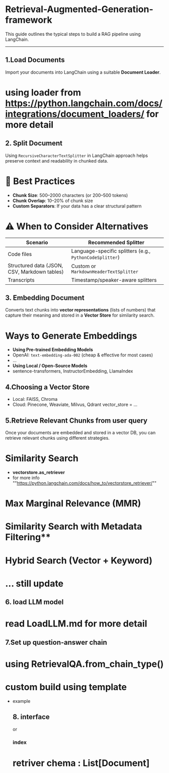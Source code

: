 # Retrieval-Augmented-Generation-framework

This guide outlines the typical steps to build a RAG pipeline using LangChain.

---

##  1.Load Documents

Import your documents into LangChain using a suitable **Document Loader**.
# using loader from https://python.langchain.com/docs/integrations/document_loaders/ for more detail

##  2. Split Document

Using `RecursiveCharacterTextSplitter` in LangChain approach helps preserve context and readability in chunked data.

# 🔧 Best Practices
- **Chunk Size**: 500–2000 characters (or 200–500 tokens)
- **Chunk Overlap**: 10–20% of chunk size
- **Custom Separators**: If your data has a clear structural pattern

# ⚠️ When to Consider Alternatives
| Scenario | Recommended Splitter |
|----------|----------------------|
| Code files | Language-specific splitters (e.g., `PythonCodeSplitter`) |
| Structured data (JSON, CSV, Markdown tables) | Custom or `MarkdownHeaderTextSplitter` |
| Transcripts | Timestamp/speaker-aware splitters |


## 3. Embedding Document

Converts text chunks into **vector representations** (lists of numbers) that capture their meaning and stored in a **Vector Store** for similarity search.

# Ways to Generate Embeddings
- **Using Pre-trained Embedding Models**
- OpenAI: `text-embedding-ada-002` (cheap & effective for most cases)
- ...
- **Using Local / Open-Source Models**
- sentence-transformers, InstructorEmbedding, LlamaIndex

## 4.Choosing a Vector Store

- Local: FAISS, Chroma
- Cloud: Pinecone, Weaviate, Milvus, Qdrant
vector_store = ...

## 5.Retrieve Relevant Chunks from user query

Once your documents are embedded and stored in a vector DB, you can retrieve relevant chunks using different strategies.

# Similarity Search
- **vectorstore.as_retriever**
- for more info ""https://python.langchain.com/docs/how_to/vectorstore_retriever/"" 
# Max Marginal Relevance (MMR)
# Similarity Search with Metadata Filtering**
# Hybrid Search (Vector + Keyword)
# ... still update

## 6. load LLM model

# read LoadLLM.md for more detail

## 7.Set up question-answer chain

# using RetrievalQA.from_chain_type()
# custom build using template
- example
    <!-- template = """Use the following documents to answer the question.If you don't know, say "I don't know" — do not make things up.
.
<!-- Documents:
{context}

Question: {question}

Answer: """
prompt = PromptTemplate(
    template=template,
    input_variables=["context", "question"]
)--> 

## 8. interface 
<!-- 
query = "What is a large language model?"
result = qa({"query": query}) -->
or
<!-- def ask_question(question):
    docs = retriever.get_relevant_documents(question)
    context = "\n\n".join(doc.page_content for doc in docs)
    final_prompt = prompt.format(context=context, question=question)
    return llm.predict(final_prompt) -->

    
### index
# retriver chema : List[Document]
<!-- from langchain.schema import Document
from langchain.schema import BaseRetriever

class MyCustomRetriever(BaseRetriever):
    def _get_relevant_documents(self, query: str):
        results = my_custom_search_engine(query)
        return [Document(page_content=r["text"], metadata={"id": r["id"]}) for r in results]

    async def _aget_relevant_documents(self, query: str):
        # optional async version
        pass -->